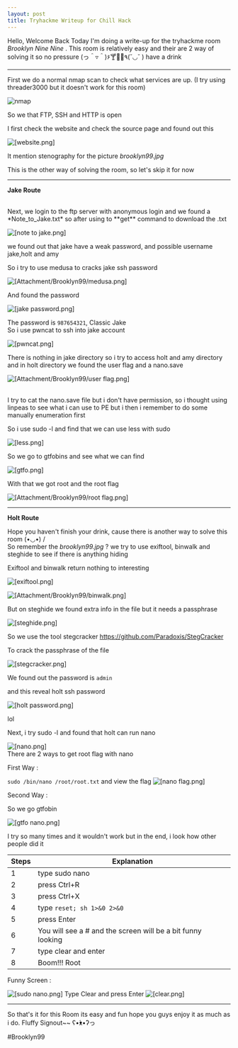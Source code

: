 ```yaml
---
layout: post
title: Tryhackme Writeup for Chill Hack
---
```


Hello, Welcome Back Today I'm doing a write-up for the tryhackme room *Brooklyn Nine Nine* . This room is relatively easy and their are 2 way of solving it
so no pressure                (っ＾▿＾)۶🍸🌟🍺٩(˘◡˘ ) have a drink

-------------------------------------------------------------------------------------------------------------------------------

First we do a normal nmap scan to check what services are up. (I try using threader3000 but it doesn't work for this room)


![nmap](https://github.com/CoolGuyWithTech/coolguywithtech.github.io/blob/master/_posts/Attachment/Brooklyn99/nmap.png)


So we that FTP, SSH and HTTP is open
<br>

I first check the website and check the source page and found out this 

![[website.png]](https://github.com/CoolGuyWithTech/coolguywithtech.github.io/blob/master/_posts/Attachment/Brooklyn99/website.png)

It mention stenography for the picture *brooklyn99.jpg*

This is the other way of solving the room, so let's skip it for now

-------------------------------------------------------------------------------------------------------------------------------
**Jake Route**

<br>
Next, we login to the ftp server with anonymous login and we found a *Note_to_Jake.txt* so after using to **get** command to download the .txt 


![[note to jake.png]](https://github.com/CoolGuyWithTech/coolguywithtech.github.io/blob/master/_posts/Attachment/Brooklyn99/note%20to%20jake.png)

we found out that jake have a weak password, and possible username jake,holt and amy

So i try to use medusa to cracks jake ssh password

![[Attachment/Brooklyn99/medusa.png]](https://github.com/CoolGuyWithTech/coolguywithtech.github.io/blob/master/_posts/Attachment/Brooklyn99/medusa.png)

And found the password

![[jake password.png]](https://github.com/CoolGuyWithTech/coolguywithtech.github.io/blob/master/_posts/Attachment/Brooklyn99/jake%20password.png)

The password is `987654321`, Classic Jake
<br>
So i use pwncat to ssh into jake account 

![[pwncat.png]](https://github.com/CoolGuyWithTech/coolguywithtech.github.io/blob/master/_posts/Attachment/Brooklyn99/pwncat.png)

There is nothing in jake directory so i try to access holt and amy directory and in holt directory we found the user flag and a nano.save

![[Attachment/Brooklyn99/user flag.png]](https://github.com/CoolGuyWithTech/coolguywithtech.github.io/blob/master/_posts/Attachment/Brooklyn99/user%20flag.png)

<br>
I try to cat the nano.save file but i don't have permission, so i thought using linpeas to see what i can use to PE but i then i remember to do some manually enumeration first

So i use sudo -l and find that we can use less with sudo 

![[less.png]](https://github.com/CoolGuyWithTech/coolguywithtech.github.io/blob/master/_posts/Attachment/Brooklyn99/less.png)

So we go to gtfobins and see what we can find

![[gtfo.png]](https://github.com/CoolGuyWithTech/coolguywithtech.github.io/blob/master/_posts/Attachment/Brooklyn99/gtfo.png)

With that we got root and the root flag

![[Attachment/Brooklyn99/root flag.png]](https://github.com/CoolGuyWithTech/coolguywithtech.github.io/blob/master/_posts/Attachment/Brooklyn99/root%20flag.png)

-------------------------------------------------------------------------------------------------------------------------------
**Holt Route**

Hope you haven't finish your drink, cause there is another way to solve this room  (•◡•) /
<br>
So remember the *brooklyn99.jpg* ? we try to use exiftool, binwalk and steghide to see if there is anything hiding

Exiftool and binwalk return nothing to interesting

![[exiftool.png]](https://github.com/CoolGuyWithTech/coolguywithtech.github.io/blob/master/_posts/Attachment/Brooklyn99/exiftool.png)

![[Attachment/Brooklyn99/binwalk.png]](https://github.com/CoolGuyWithTech/coolguywithtech.github.io/blob/master/_posts/Attachment/Brooklyn99/binwalk.png)

But on steghide we found extra info in the file but it needs a passphrase

![[steghide.png]](https://github.com/CoolGuyWithTech/coolguywithtech.github.io/blob/master/_posts/Attachment/Brooklyn99/steghide.png)

So we use the tool stegcracker
https://github.com/Paradoxis/StegCracker

To crack the passphrase of the file

![[stegcracker.png]](https://github.com/CoolGuyWithTech/coolguywithtech.github.io/blob/master/_posts/Attachment/Brooklyn99/stegcracker.png)

We found out the password is `admin`

and this reveal holt ssh password

![[holt password.png]](https://github.com/CoolGuyWithTech/coolguywithtech.github.io/blob/master/_posts/Attachment/Brooklyn99/holt%20password.png)

lol

Next, i try sudo -l and found that holt can run nano

![[nano.png]](https://github.com/CoolGuyWithTech/coolguywithtech.github.io/blob/master/_posts/Attachment/Brooklyn99/nano.png)
<br>
There are 2 ways to get root flag with nano

First Way :

`sudo /bin/nano /root/root.txt` and view the flag
![[nano flag.png]](https://github.com/CoolGuyWithTech/coolguywithtech.github.io/blob/master/_posts/Attachment/Brooklyn99/nano%20flag.png)

Second Way :

So we go gtfobin

![[gtfo nano.png]](https://github.com/CoolGuyWithTech/coolguywithtech.github.io/blob/master/_posts/Attachment/Brooklyn99/gtfo%20nano.png)

I try so many times and it wouldn't work but in the end, i look how other people did it  

| Steps | Explanation                                                 |
| ----- | ----------------------------------------------------------- |
| 1     | type sudo nano                                              |
| 2     | press Ctrl+R                                                |
| 3     | press Ctrl+X                                                |
| 4     | type `reset; sh 1>&0 2>&0`                                  |
| 5     | press Enter                                                 |
| 6     | You will see a # and the screen will be a bit funny looking | 
| 7     | type clear and enter                                        |
| 8     | Boom!!! Root                                                |

Funny Screen : 

![[sudo nano.png]](https://github.com/CoolGuyWithTech/coolguywithtech.github.io/blob/master/_posts/Attachment/Brooklyn99/sudo%20nano.png)
Type Clear and press Enter
![[clear.png]](https://github.com/CoolGuyWithTech/coolguywithtech.github.io/blob/master/_posts/Attachment/Brooklyn99/clear.png)



-------------------------------------------------------------------------------------------------------------------------------
So that's it for this Room its easy and fun hope you guys enjoy it as much as i do. Fluffy Signout~~ ʕ•́ᴥ•̀ʔっ

#Brooklyn99
